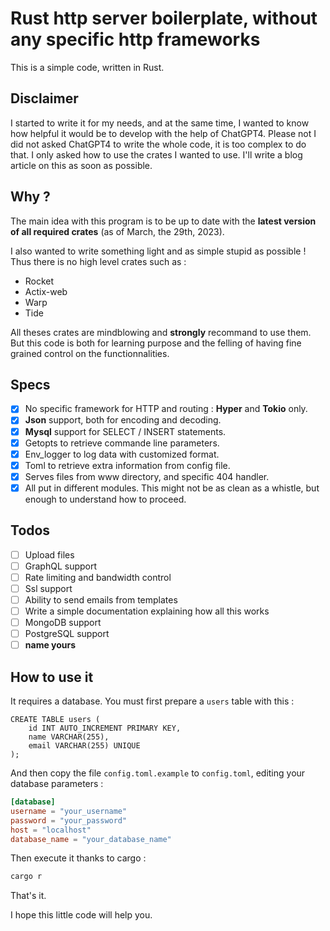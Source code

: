 # Rust http server boilerplate, without any specific http frameworks

This is a simple code, written in Rust.

## Disclaimer

I started to write it for my needs, and at the same time, I wanted to know how helpful it would be to develop with the help of ChatGPT4.
Please not I did not asked ChatGPT4 to write the whole code, it is too complex to do that. I only asked how to use the crates I wanted to use.
I'll write a blog article on this as soon as possible.

## Why ?

The main idea with this program is to be up to date with the **latest version of all required crates** (as of March, the 29th, 2023).

I also wanted to write something light and as simple stupid as possible ! Thus there is no high level crates such as :

* Rocket
* Actix-web
* Warp
* Tide

All theses crates are mindblowing and **strongly** recommand to use them. But this code is both for learning purpose and the felling of having fine grained control on the functionnalities.

## Specs

* [x] No specific framework for HTTP and routing : **Hyper** and **Tokio** only.
* [x] **Json** support, both for encoding and decoding.
* [x] **Mysql** support for SELECT / INSERT statements.
* [x] Getopts to retrieve commande line parameters.
* [x] Env_logger to log data with customized format.
* [x] Toml to retrieve extra information from config file.
* [x] Serves files from www directory, and specific 404 handler.
* [x] All put in different modules. This might not be as clean as a whistle, but enough to understand how to proceed.

## Todos

* [ ] Upload files
* [ ] GraphQL support
* [ ] Rate limiting and bandwidth control
* [ ] Ssl support
* [ ] Ability to send emails from templates
* [ ] Write a simple documentation explaining how all this works
* [ ] MongoDB support
* [ ] PostgreSQL support
* [ ] **name yours**

## How to use it 

It requires a database. You must first prepare a `users` table with this : 

```mysql
CREATE TABLE users (
    id INT AUTO_INCREMENT PRIMARY KEY,
    name VARCHAR(255),
    email VARCHAR(255) UNIQUE
);
```

And then copy the file `config.toml.example` to `config.toml`, editing your database parameters :

```toml
[database]
username = "your_username"
password = "your_password"
host = "localhost"
database_name = "your_database_name"
```

Then execute it thanks to cargo :

```bash
cargo r
```

That's it.

I hope this little code will help you. 




